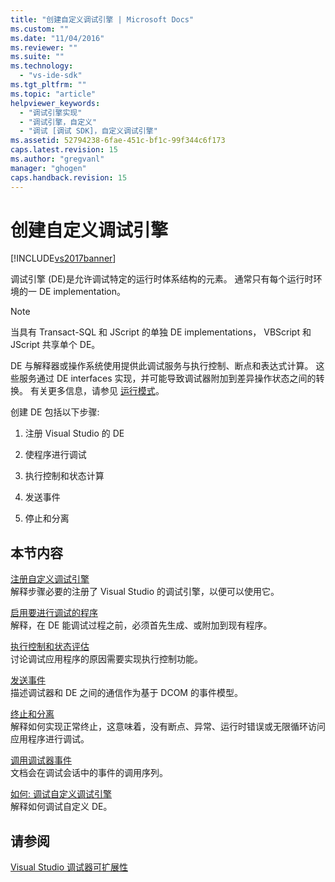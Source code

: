 ```yaml
---
title: "创建自定义调试引擎 | Microsoft Docs"
ms.custom: ""
ms.date: "11/04/2016"
ms.reviewer: ""
ms.suite: ""
ms.technology: 
  - "vs-ide-sdk"
ms.tgt_pltfrm: ""
ms.topic: "article"
helpviewer_keywords: 
  - "调试引擎实现"
  - "调试引擎，自定义"
  - "调试 [调试 SDK]，自定义调试引擎"
ms.assetid: 52794238-6fae-451c-bf1c-99f344c6f173
caps.latest.revision: 15
ms.author: "gregvanl"
manager: "ghogen"
caps.handback.revision: 15
---
```

# 创建自定义调试引擎
[!INCLUDE[vs2017banner](../../code-quality/includes/vs2017banner.md)]

调试引擎 \(DE\)是允许调试特定的运行时体系结构的元素。  通常只有每个运行时环境的一 DE implementation。  
  
> [!NOTE]
>  当具有 Transact\-SQL 和 JScript 的单独 DE implementations， VBScript 和 JScript 共享单个 DE。  
  
 DE 与解释器或操作系统使用提供此调试服务与执行控制、断点和表达式计算。  这些服务通过 DE interfaces 实现，并可能导致调试器附加到差异操作状态之间的转换。  有关更多信息，请参见 [运行模式](../../extensibility/debugger/operational-modes.md)。  
  
 创建 DE 包括以下步骤:  
  
1.  注册 Visual Studio 的 DE  
  
2.  使程序进行调试  
  
3.  执行控制和状态计算  
  
4.  发送事件  
  
5.  停止和分离  
  
## 本节内容  
 [注册自定义调试引擎](../../extensibility/debugger/registering-a-custom-debug-engine.md)  
 解释步骤必要的注册了 Visual Studio 的调试引擎，以便可以使用它。  
  
 [启用要进行调试的程序](../../extensibility/debugger/enabling-a-program-to-be-debugged.md)  
 解释，在 DE 能调试过程之前，必须首先生成、或附加到现有程序。  
  
 [执行控制和状态评估](../../extensibility/debugger/execution-control-and-state-evaluation.md)  
 讨论调试应用程序的原因需要实现执行控制功能。  
  
 [发送事件](../../extensibility/debugger/sending-events.md)  
 描述调试器和 DE 之间的通信作为基于 DCOM 的事件模型。  
  
 [终止和分离](../../extensibility/debugger/termination-and-detaching.md)  
 解释如何实现正常终止，这意味着，没有断点、异常、运行时错误或无限循环访问应用程序进行调试。  
  
 [调用调试器事件](../../extensibility/debugger/calling-debugger-events.md)  
 文档会在调试会话中的事件的调用序列。  
  
 [如何: 调试自定义调试引擎](../../extensibility/debugger/how-to-debug-a-custom-debug-engine.md)  
 解释如何调试自定义 DE。  
  
## 请参阅  
 [Visual Studio 调试器可扩展性](../../extensibility/debugger/visual-studio-debugger-extensibility.md)